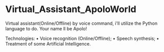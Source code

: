 # Virtual_Assistant_ApoloWorld
Virtual assistant(Online/Offline) by voice command, i'll utilize the Python language to do. Your name ll be Apolo!

Technologies:
    • Voice recognition (Online/Offline);
    • Speech synthesis;
    • Treatment of some Artificial Intelligence.